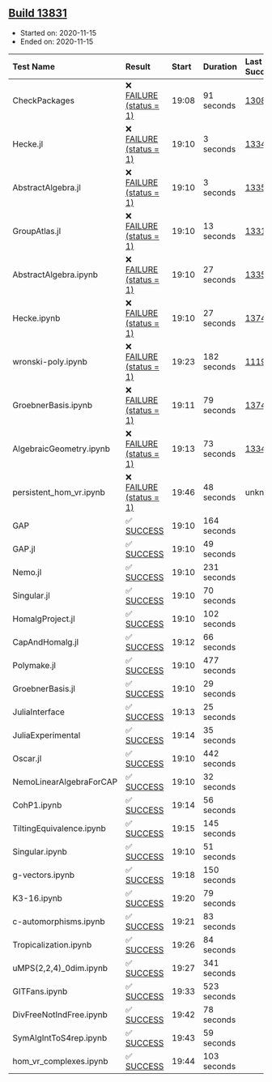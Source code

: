 ## [Build 13831](https://oscarci.mathematik.uni-kl.de/job/oscar/13831/)

* Started on: 2020-11-15
* Ended on: 2020-11-15

| Test Name    | Result | Start | Duration | Last Success | First Failure |
|:-------------|:-------|:------|:---------|:-------------|:--------------|
| CheckPackages | ❌ [FAILURE (status = 1)](https://oscarci.mathematik.uni-kl.de/job/oscar/13831/artifact/logs/build-13831/CheckPackages.log) | 19:08 | 91 seconds | [13085](https://oscarci.mathematik.uni-kl.de/job/oscar/13085/) | [13086](https://oscarci.mathematik.uni-kl.de/job/oscar/13086/) |
| Hecke.jl | ❌ [FAILURE (status = 1)](https://oscarci.mathematik.uni-kl.de/job/oscar/13831/artifact/logs/build-13831/Hecke.jl.log) | 19:10 | 3 seconds | [13341](https://oscarci.mathematik.uni-kl.de/job/oscar/13341/) | [13342](https://oscarci.mathematik.uni-kl.de/job/oscar/13342/) |
| AbstractAlgebra.jl | ❌ [FAILURE (status = 1)](https://oscarci.mathematik.uni-kl.de/job/oscar/13831/artifact/logs/build-13831/AbstractAlgebra.jl.log) | 19:10 | 3 seconds | [13355](https://oscarci.mathematik.uni-kl.de/job/oscar/13355/) | [13356](https://oscarci.mathematik.uni-kl.de/job/oscar/13356/) |
| GroupAtlas.jl | ❌ [FAILURE (status = 1)](https://oscarci.mathematik.uni-kl.de/job/oscar/13831/artifact/logs/build-13831/GroupAtlas.jl.log) | 19:10 | 13 seconds | [13311](https://oscarci.mathematik.uni-kl.de/job/oscar/13311/) | [13312](https://oscarci.mathematik.uni-kl.de/job/oscar/13312/) |
| AbstractAlgebra.ipynb | ❌ [FAILURE (status = 1)](https://oscarci.mathematik.uni-kl.de/job/oscar/13831/artifact/logs/build-13831/AbstractAlgebra.ipynb.log) | 19:10 | 27 seconds | [13355](https://oscarci.mathematik.uni-kl.de/job/oscar/13355/) | [13356](https://oscarci.mathematik.uni-kl.de/job/oscar/13356/) |
| Hecke.ipynb | ❌ [FAILURE (status = 1)](https://oscarci.mathematik.uni-kl.de/job/oscar/13831/artifact/logs/build-13831/Hecke.ipynb.log) | 19:10 | 27 seconds | [13749](https://oscarci.mathematik.uni-kl.de/job/oscar/13749/) | [13750](https://oscarci.mathematik.uni-kl.de/job/oscar/13750/) |
| wronski-poly.ipynb | ❌ [FAILURE (status = 1)](https://oscarci.mathematik.uni-kl.de/job/oscar/13831/artifact/logs/build-13831/wronski-poly.ipynb.log) | 19:23 | 182 seconds | [11192](https://oscarci.mathematik.uni-kl.de/job/oscar/11192/) | [11193](https://oscarci.mathematik.uni-kl.de/job/oscar/11193/) |
| GroebnerBasis.ipynb | ❌ [FAILURE (status = 1)](https://oscarci.mathematik.uni-kl.de/job/oscar/13831/artifact/logs/build-13831/GroebnerBasis.ipynb.log) | 19:11 | 79 seconds | [13748](https://oscarci.mathematik.uni-kl.de/job/oscar/13748/) | [13749](https://oscarci.mathematik.uni-kl.de/job/oscar/13749/) |
| AlgebraicGeometry.ipynb | ❌ [FAILURE (status = 1)](https://oscarci.mathematik.uni-kl.de/job/oscar/13831/artifact/logs/build-13831/AlgebraicGeometry.ipynb.log) | 19:13 | 73 seconds | [13341](https://oscarci.mathematik.uni-kl.de/job/oscar/13341/) | [13342](https://oscarci.mathematik.uni-kl.de/job/oscar/13342/) |
| persistent_hom_vr.ipynb | ❌ [FAILURE (status = 1)](https://oscarci.mathematik.uni-kl.de/job/oscar/13831/artifact/logs/build-13831/persistent_hom_vr.ipynb.log) | 19:46 | 48 seconds | unknown | unknown |
| GAP | ✅ [SUCCESS](https://oscarci.mathematik.uni-kl.de/job/oscar/13831/artifact/logs/build-13831/GAP.log) | 19:10 | 164 seconds |  |  |
| GAP.jl | ✅ [SUCCESS](https://oscarci.mathematik.uni-kl.de/job/oscar/13831/artifact/logs/build-13831/GAP.jl.log) | 19:10 | 49 seconds |  |  |
| Nemo.jl | ✅ [SUCCESS](https://oscarci.mathematik.uni-kl.de/job/oscar/13831/artifact/logs/build-13831/Nemo.jl.log) | 19:10 | 231 seconds |  |  |
| Singular.jl | ✅ [SUCCESS](https://oscarci.mathematik.uni-kl.de/job/oscar/13831/artifact/logs/build-13831/Singular.jl.log) | 19:10 | 70 seconds |  |  |
| HomalgProject.jl | ✅ [SUCCESS](https://oscarci.mathematik.uni-kl.de/job/oscar/13831/artifact/logs/build-13831/HomalgProject.jl.log) | 19:10 | 102 seconds |  |  |
| CapAndHomalg.jl | ✅ [SUCCESS](https://oscarci.mathematik.uni-kl.de/job/oscar/13831/artifact/logs/build-13831/CapAndHomalg.jl.log) | 19:12 | 66 seconds |  |  |
| Polymake.jl | ✅ [SUCCESS](https://oscarci.mathematik.uni-kl.de/job/oscar/13831/artifact/logs/build-13831/Polymake.jl.log) | 19:10 | 477 seconds |  |  |
| GroebnerBasis.jl | ✅ [SUCCESS](https://oscarci.mathematik.uni-kl.de/job/oscar/13831/artifact/logs/build-13831/GroebnerBasis.jl.log) | 19:10 | 29 seconds |  |  |
| JuliaInterface | ✅ [SUCCESS](https://oscarci.mathematik.uni-kl.de/job/oscar/13831/artifact/logs/build-13831/JuliaInterface.log) | 19:13 | 25 seconds |  |  |
| JuliaExperimental | ✅ [SUCCESS](https://oscarci.mathematik.uni-kl.de/job/oscar/13831/artifact/logs/build-13831/JuliaExperimental.log) | 19:14 | 35 seconds |  |  |
| Oscar.jl | ✅ [SUCCESS](https://oscarci.mathematik.uni-kl.de/job/oscar/13831/artifact/logs/build-13831/Oscar.jl.log) | 19:10 | 442 seconds |  |  |
| NemoLinearAlgebraForCAP | ✅ [SUCCESS](https://oscarci.mathematik.uni-kl.de/job/oscar/13831/artifact/logs/build-13831/NemoLinearAlgebraForCAP.log) | 19:10 | 32 seconds |  |  |
| CohP1.ipynb | ✅ [SUCCESS](https://oscarci.mathematik.uni-kl.de/job/oscar/13831/artifact/logs/build-13831/CohP1.ipynb.log) | 19:14 | 56 seconds |  |  |
| TiltingEquivalence.ipynb | ✅ [SUCCESS](https://oscarci.mathematik.uni-kl.de/job/oscar/13831/artifact/logs/build-13831/TiltingEquivalence.ipynb.log) | 19:15 | 145 seconds |  |  |
| Singular.ipynb | ✅ [SUCCESS](https://oscarci.mathematik.uni-kl.de/job/oscar/13831/artifact/logs/build-13831/Singular.ipynb.log) | 19:10 | 51 seconds |  |  |
| g-vectors.ipynb | ✅ [SUCCESS](https://oscarci.mathematik.uni-kl.de/job/oscar/13831/artifact/logs/build-13831/g-vectors.ipynb.log) | 19:18 | 150 seconds |  |  |
| K3-16.ipynb | ✅ [SUCCESS](https://oscarci.mathematik.uni-kl.de/job/oscar/13831/artifact/logs/build-13831/K3-16.ipynb.log) | 19:20 | 79 seconds |  |  |
| c-automorphisms.ipynb | ✅ [SUCCESS](https://oscarci.mathematik.uni-kl.de/job/oscar/13831/artifact/logs/build-13831/c-automorphisms.ipynb.log) | 19:21 | 83 seconds |  |  |
| Tropicalization.ipynb | ✅ [SUCCESS](https://oscarci.mathematik.uni-kl.de/job/oscar/13831/artifact/logs/build-13831/Tropicalization.ipynb.log) | 19:26 | 84 seconds |  |  |
| uMPS(2,2,4)_0dim.ipynb | ✅ [SUCCESS](https://oscarci.mathematik.uni-kl.de/job/oscar/13831/artifact/logs/build-13831/uMPS-2-2-4-_0dim.ipynb.log) | 19:27 | 341 seconds |  |  |
| GITFans.ipynb | ✅ [SUCCESS](https://oscarci.mathematik.uni-kl.de/job/oscar/13831/artifact/logs/build-13831/GITFans.ipynb.log) | 19:33 | 523 seconds |  |  |
| DivFreeNotIndFree.ipynb | ✅ [SUCCESS](https://oscarci.mathematik.uni-kl.de/job/oscar/13831/artifact/logs/build-13831/DivFreeNotIndFree.ipynb.log) | 19:42 | 78 seconds |  |  |
| SymAlgIntToS4rep.ipynb | ✅ [SUCCESS](https://oscarci.mathematik.uni-kl.de/job/oscar/13831/artifact/logs/build-13831/SymAlgIntToS4rep.ipynb.log) | 19:43 | 59 seconds |  |  |
| hom_vr_complexes.ipynb | ✅ [SUCCESS](https://oscarci.mathematik.uni-kl.de/job/oscar/13831/artifact/logs/build-13831/hom_vr_complexes.ipynb.log) | 19:44 | 103 seconds |  |  |
